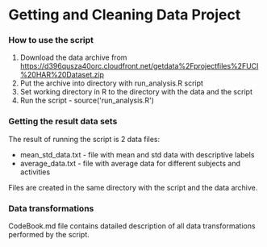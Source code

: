 Getting and Cleaning Data Project
=================================

### How to use the script
1. Download the data archive from https://d396qusza40orc.cloudfront.net/getdata%2Fprojectfiles%2FUCI%20HAR%20Dataset.zip
2. Put the archive into directory with run_analysis.R script
3. Set working directory in R to the directory with the data and the script
4. Run the script - source('run_analysis.R')

### Getting the result data sets
The result of running the script is 2 data files:
* mean_std_data.txt - file with mean and std data with descriptive labels
* average_data.txt - file with average data for different subjects and activities

Files are created in the same directory with the script and the data archive.

### Data transformations
CodeBook.md file contains datailed description of all data transformations performed by the script.